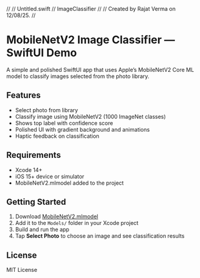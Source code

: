 //
//  Untitled.swift
//  ImageClassifier
//
//  Created by Rajat Verma on 12/08/25.
//

# MobileNetV2 Image Classifier — SwiftUI Demo

A simple and polished SwiftUI app that uses Apple’s MobileNetV2 Core ML model to classify images selected from the photo library.

## Features

- Select photo from library
- Classify image using MobileNetV2 (1000 ImageNet classes)
- Shows top label with confidence score
- Polished UI with gradient background and animations
- Haptic feedback on classification

## Requirements

- Xcode 14+
- iOS 15+ device or simulator
- MobileNetV2.mlmodel added to the project

## Getting Started

1. Download [MobileNetV2.mlmodel](https://developer.apple.com/machine-learning/models/)
2. Add it to the `Models/` folder in your Xcode project
3. Build and run the app
4. Tap **Select Photo** to choose an image and see classification results

## License

MIT License
